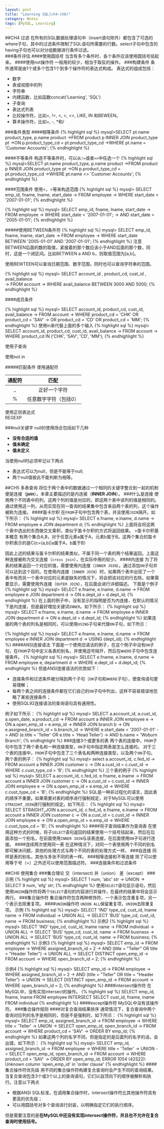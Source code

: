 ```yaml
---
layout: post
title: "Learning SQL(ch4-ch6)"
category: Notes
tags: [MySQL, Learning]
---
```

##CH4 过滤
在所有的SQL数据处理语句中（insert语句除外）都包含了可选的where子句，其中的过滤条件限制了SQL语句所需要的行数。select子句中包含的having子句也可以对分组数据进行条件过滤。  
###条件评估
####使用圆括号
当含有多个条件时，各个条件应该使用圆括号括起来。
####使用not操作符
一般用的较少，相当于取反的操作。
###构建条件
条件通常是由1个或多个包含1个到多个操作符的表达式构成。
表达式的组成包括：  

* 数字  
* 表或视图中的列
* 字符串
* 内建函数，比如函数concat('Learning', 'SQL')
* 子查询
* 表达式列表
* 比较操作符，比如=, !=, <, >, <>, LIKE, IN 和BEWEEN。
* 算术操作符，比如+, -, *和/

###条件类型
####相等条件
{% highlight sql %}
mysql>SELECT pt.name product_type, p.name product
->FROM product p INNER JOIN product_type pt
->ON p.product_type_cd = pt.product_type_cd
->WHERE pt.name = 'Customer Accounts';
{% endhighlight %}

####不等条件
构造不等条件时，可以从`!=`或者`<>`中任选一个
{% highlight sql %}
mysql>SELECT pt.name product_type, p.name product
->FROM product p INNER JOIN product_type pt
->ON p.product_type_cd = pt.product_type_cd
->WHERE pt.name <> 'Customer Accounts';
{% endhighlight %}

####范围条件
使用<，>等来构造范围
{% highlight sql %}
mysql> SELECT emp_id, fname, lname, start_date
    -> FROM employee
    -> WHERE start_date < '2007-01-01';
{% endhighlight %}

{% highlight sql %}
mysql> SELECT emp_id, fname, lname, start_date
    -> FROM employee
    -> WHERE start_date < '2007-01-01';
    -> AND start_date > '2005-01-01';
{% endhighlight %}

#####使用BETWEEN条件符
{% highlight sql %}
mysql> SELECT emp_id, fname, lname, start_date
    -> FROM employee
    -> WHERE start_date BETWEEN '2005-01-01' AND '2007-01-01';
{% endhighlight %}
注意BETWEEN后面的数的取值，紧接着的那个数应该小于AND后面的那个数，同时，这是一个闭区间。比如BETWEEN a AND b，则取值范围为[a,b]。

使用BEWTEEN可以查询日期范围、数字范围，同时也可以查询字符串的范围。

{% highlight sql %}
mysql> SELECT account_id , product_cd, cust_id , avail_balance  
    -> FROM account 
    -> WHERE avail_balance BETWEEN 3000 AND 5000;
{% endhighlight %}

####成员条件

{% highlight sql %}
mysql> SELECT account_id, product_cd, cust_id, avail_balance 
    -> FROM account
    -> WHERE product_cd = 'CHK' OR product_cd = 'SAV'
    -> OR product_cd = 'CD' OR product_cd = 'MM';
{% endhighlight %}
使用in来代替上面的多个输入
{% highlight sql %}
mysql> SELECT account_id, product_cd, cust_id, avail_balance 
    -> FROM account
    -> WHERE product_cd IN ('CHK', 'SAV', 'CD', 'MM');
{% endhighlight %}

使用子查询

使用not in

#####匹配条件
使用通配符

|通配符|匹配|
|:---:|:---:|
|_|正好一个字符
|%|任意数字字符（包括0）

使用正则表达式  
REGEXP

###null关键字
null的使用场合包括如下几种

* **没有合适的值**
* **值未确定**
* **值未定义**

当使用null时必须牢记以下两点

+ 表达式可以为null，但是不能等于null;
+ 两个null值彼此不能判断为相等。

##CH5 多表查询
将位于两个表中的数据通过一个相同的关键字整合到一起的机制便是连接（**join**）。本章主要描述的是内连接（**INNER JOIN**）。
###什么是连接
使用两个不同表中的列，这两个列的值是对应的，即这两个表中该列的值是相同的。通过使用这一列，从而实现在同一查询的结果集中包含来自两个表的列，这个操作被称为连接。
####笛卡尔积
在`FROM`子句中包含两个表，并且使用`JOIN`隔开。如下所示：
{% highlight sql %}
mysql> SELECT e.fname, e.lname, d.name
    -> FROM employee e JOIN department d;
{% endhighlight %}
上面将会将这两个表中选出的东西做交叉乘积，类似于笛卡尔积的方式将返回结果。
     >笛卡尔积基本概念
     有两个集合A,B，对于任意元素a属于A，元素b属于B。这两个集合的笛卡尔积表示的是C{c=(a,b)|a属于A，b属于B}

因此上述的结果与笛卡尔积的结果类似，不属于同一个表的两个结果返回。上面这种连接被称为交叉连接（`cross join`），在实际中用的较少。
####内连接
为了将表的结果返回一个对应的值，需要使用内连接（`INNER JOIN`）。通过添加`ON`子句并可以达到这个目的。在使用内连接（`INNER JOIN`）时，如果两个表中出现了一个表中有而另一个表中对应的元素是缺失的情况下，将会把该对应的行去除。如果需要显示，需要使用外连接（`OUTER JOIN`），在后面会进行详细描述。
下面是个例子
{% highlight sql %}
mysql> SELECT e.fname, e.lname, d.name
    -> FROM employee e JOIN department d
    -> ON e.dept_id = d.dept_id;
{% endhighlight %}
在上面的例子中，没有显示的指明是否为内连接，在默认的情况下是内连接，但是最好增加关键词`INNER`。如下所示：
{% highlight sql %}
mysql> SELECT e.fname, e.lname, d.name
    -> FROM employee e INNER JOIN department d
    -> ON e.dept_id = d.dept_id;
{% endhighlight %}
如果连接的两个表的列名是相同的，可以使用`USING`子句来代替`ON`子句，如下所示：

{% highlight sql %}
mysql> SELECT e.fname, e.lname, d.name
    -> FROM employee e INNER JOIN department d
    -> USING (dept_id);
{% endhighlight %}
####ANSI连接语法
下面是一个使用旧语法的例子，在这个例子中没有`ON`子句，在`FROM`子句中定义各表的别名，并使用逗号隔开，然后在`WHERE`子句中包含连接条件。
{% highlight sql %}
mysql> SELECT e.fname, e.lname, d.name
    -> FROM employee e, department d
    -> WHERE e.dept_id = d.dept_id;
{% endhighlight %}
但是ANSI连接语法的优势如下：

* 连接条件和过滤条件被分隔到两个子句（`ON`子句和`WHERE`子句），使查询语句更易理解；
* 每两个表之间的连接条件都在它们自己的`ON`子句中列出，这样不容易错误地忽略了某些连接条件；
* 使用SQL92连接语法的查询语句具有通用性。

例子如下所示：
{% highlight sql %}
mysql> SELECT a.account_id, a.cust_id, a.open_date, a.product_cd
    -> FROM account a INNER JOIN employee e
    -> ON a.open_emp_id = e.emp_id
    -> INNER JOIN branch b
    -> ON e.assigned_branch_id = b.branch_id
    -> WHERE e.start_date < '2007-01-01'
    -> AND (e.title = 'Teller' OR e.title = 'Head Teller')
    -> AND b.name = 'Woburn Branch';
{% endhighlight %}
###连接3个或更多的表
两个表的连接中，`FROM`子句中包含了两个表名和一种连接类型，`ON`子句中指定两表是怎么连接的。
对于三个表的连接中，`FROM`子句中包含了三个表名和两种连接类型，以及两个`ON`子句。
两个表的例子：
{% highlight sql %}
mysql> select a.account_id, c.fed_id
    -> FROM account a INNER JOIN customer c
    -> ON a.cust_id = c.cust_id
    -> WHERE c.cust_type_cd = 'B';
{% endhighlight %}
三个表的例子
{% highlight sql %}
mysql> SELECT a.account_id, c.fed_id, e.fname, e.lname
    -> FROM account a INNER JOIN customer c
    -> ON a.cust_id = c.cust_id
    -> INNER JOIN employee e
    -> ON a.open_emp_id = e.emp_id
    -> WHERE c.cust_type_cd = 'B';
{% endhighlight %}
SQL是一种非过程化的语言，因此表的顺序不重要。如果需要对表的顺序进行强制规定，对于MySQL可以使用`STRAIGHT_JOIN`进行强制的规定。如下所示：
{% highlight sql %}
mysql> SELECT STRAIGHT_JOIN a.account_id, c.fed_id, e.fname, e.lname
    -> FROM account a INNER JOIN customer c
    -> ON a.cust_id = c.cust_id
    -> INNER JOIN employee e
    -> ON a.open_emp_id = e.emp_id
    -> WHERE c.cust_type_cd = 'B';
{% endhighlight %}
####将子查询结果作为查询表
在使用这种方式的时候，将子`SELECT`语句返回的结果使用一个括号括起来，然后在后面添加一个别名，在前面使用`INNER JOIN`与该表连接，在后面使用`ON`子句进行连接。
####连续两次使用同一表
在这种情况下，对同一个表使用两个不同的别名即可解决问题，其他的处理方式与两个不同的表的处理方式一样。
###自连接
同样是表的别名，其他与多张不同的表一样。
###相等连接和不等连接
除了可以使用等于号（=）之外还可以使用范围描述符。
###连接条件和过滤条件

##CH6 使用集合
###集合理论
交（intersect)
并（union）
差（except）
###示例
{% highlight sql %}
mysql> SELECT 1 num, 'abc' str
    -> UNION
    -> SELECT 9 num, 'efg' str;
{% endhighlight %}
使用`SELECT`语句显示语句，然后使用`UNION`操作符将两个`SELECT`语句的内容进行并操作，在最终的结果中将会显示两行。
###集合操作符
集合操作符包含两种修饰符，一个表示包含重复项，另一个表示去除重复项。
####`UNION`操作符
`UNION ALL`保留重复项，`UNION`去除重复项。
示例
{% highlight sql %}
mysql> SELECT 'IND' type_cd, cust_id, lname name
    -> FROM individual
    -> UNION ALL
    -> SELECT 'BUS' type_cd, cust_id, name
    -> FROM business;
{% endhighlight %}
示例2
{% highlight sql %}
mysql> SELECT 'IND' type_cd, cust_id, lname name
    -> FROM individual
    -> UNION ALL
    -> SELECT 'BUS' type_cd, cust_id, name
    -> FROM business
    -> UNION ALL
    -> SELECT 'BUS' type_cd, cust_id, name
    -> FROM business;
{% endhighlight %}
示例3
{% highlight sql %}
mysql> SELECT emp_id
    -> FROM employee
    -> WHERE assigned_branch_id = 2
    -> AND (title = "Teller" OR title = "Header Teller")
    -> UNION ALL
    -> SELECT DISTINCT open_emp_id
    -> FROM account
    -> WHERE open_branch_id = 2;
{% endhighlight %}

示例4
{% highlight sql %}
mysql> SELECT emp_id
    -> FROM employee
    -> WHERE assigned_branch_id = 2
    -> AND (title = "Teller" OR title = "Header Teller")
    -> UNION
    -> SELECT DISTINCT open_emp_id
    -> FROM account
    -> WHERE open_branch_id = 2;
{% endhighlight %}
####intersect操作符
在MySQL中，没有实现intersect的操作。
{% highlight sql %}
SELECT emp_id, fname, lname
FROM employee
INTERSECT
SELECT cust_id, fname, lname
FROM individual
{% endhighlight %}
####except操作符
MySQL中没有该操作符。
###集合操作规则
####对复合查询结果排序
通常情况下，复合查询中两个查询对应列的名字是相同的，但是不是强制的，如下所示：
{% highlight sql %}
mysql> SELECT emp_id, assigned_branch_id
    -> FROM employee
    -> WHERE title = 'Teller'
    -> UNION
    -> SELECT open_emp_id, open_branch_id
    -> FROM account
    -> WHERE product_cd = 'SAV'
    -> ORDER BY emp_id;
{% endhighlight %}
如果这两个列的名字不同，但是指定的是后面列的名字的话，会出错，如下所示：
{% highlight sql %}
mysql> SELECT emp_id, assigned_branch_id
    -> FROM employee
    -> WHERE title = 'Teller'
    -> UNION
    -> SELECT open_emp_id, open_branch_id
    -> FROM account
    -> WHERE product_cd = 'SAV'
    -> ORDER BY open_emp_id;
ERROR 1054 (42S22): Unknown column 'open_emp_id' in 'order clause'
{% endhighlight %}
####集合操作符优先级
用不同的集合操作符构建复合查询时会产生不同的查询结果。当复合查询包含3个或3个以上的查询语句，它们以自顶向下的顺序被解析和执行。注意以下两点

* 根据ANSI SQL标准，在调用集合操作时，intersect操作符比其他操作符具有更高的优先级；
* 可以用圆括号对多个查询进行封装，以明确指定它们的执行顺序。

但是需要注意的是**在MySQL中还没有实现intersect操作符，并且也不允许在复合查询时使用括号。**
